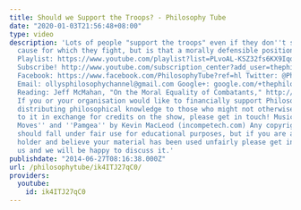 ```yaml
---
title: Should we Support the Troops? - Philosophy Tube
date: "2020-01-03T21:56:48+08:00"
type: video
description: 'Lots of people "support the troops" even if they don''t support the
  cause for which they fight, but is that a morally defensible position? Politics
  Playlist: https://www.youtube.com/playlist?list=PLvoAL-KSZ32fs6KX9IqqZY_0D4YXggcBN
  Subscribe! http://www.youtube.com/subscription_center?add_user=thephilosophytube
  Facebook: https://www.facebook.com/PhilosophyTube?ref=hl Twitter: @PhilosopyTube
  Email: ollysphilosophychannel@gmail.com Google+: google.com/+thephilosophytube Suggested
  Reading: Jeff McMahan, "On the Moral Equality of Combatants," http://philosophy.rutgers.edu/dmdocuments/Moral_Equality_of_Combatants.pdf
  If you or your organisation would like to financially support Philosophy Tube in
  distributing philosophical knowledge to those who might not otherwise have access
  to it in exchange for credits on the show, please get in touch! Music: ''Show your
  Moves'' and ''Pamgea'' by Kevin MacLeod (incompetech.com) Any copyrighted material
  should fall under fair use for educational purposes, but if you are a copyright
  holder and believe your material has been used unfairly please get in touch with
  us and we will be happy to discuss it.'
publishdate: "2014-06-27T08:16:38.000Z"
url: /philosophytube/ik4ITJ27qC0/
providers:
  youtube:
    id: ik4ITJ27qC0
---
```

